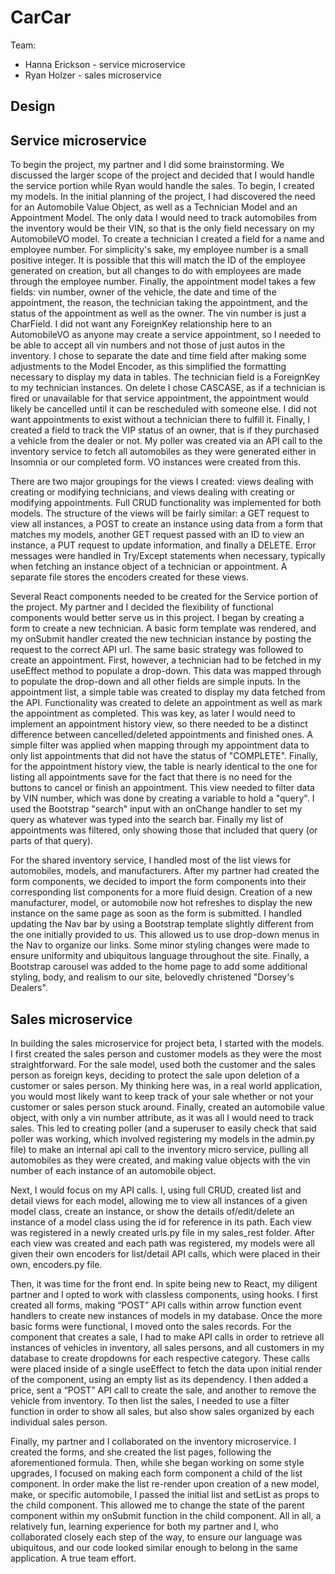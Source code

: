 # CarCar

Team:

* Hanna Erickson - service microservice
* Ryan Holzer - sales microservice

## Design

## Service microservice

To begin the project, my partner and I did some brainstorming. We discussed the larger scope of the project and decided that I would handle the service portion while Ryan would handle the sales. To begin, I created my models. In the initial planning of the project, I had discovered the need for an Automobile Value Object, as well as a Technician Model and an Appointment Model. The only data I would need to track automobiles from the inventory would be their VIN, so that is the only field necessary on my AutomobileVO model. To create a technician I created a field for a name and employee number. For simplicity's sake, my employee number is a small positive integer. It is possible that this will match the ID of the employee generated on creation, but all changes to do with employees are made through the employee number. Finally, the appointment model takes a few fields: vin number, owner of the vehicle, the date and time of the appointment, the reason, the technician taking the appointment, and the status of the appointment as well as the owner. The vin number is just a CharField. I did not want any ForeignKey relationship here to an AutomobileVO as anyone may create a service appointment, so I needed to be able to accept all vin numbers and not those of just autos in the inventory. I chose to separate the date and time field after making some adjustments to the Model Encoder, as this simplified the formatting necessary to display my data in tables. The technician field is a ForeignKey to my technician instances. On delete I chose CASCASE, as if a technician is fired or unavailable for that service appointment, the appointment would likely be cancelled until it can be rescheduled with someone else. I did not want appointments to exist without a technician there to fulfill it. Finally, I created a field to track the VIP status of an owner, that is if they purchased a vehicle from the dealer or not. My poller was created via an API call to the inventory service to fetch all automobiles as they were generated either in Insomnia or our completed form. VO instances were created from this.

There are two major groupings for the views I created: views dealing with creating or modifying technicians, and views dealing with creating or modifying appointments. Full CRUD functionality was implemented for both models. The structure of the views will be fairly similar: a GET request to view all instances, a POST to create an instance using data from a form that matches my models, another GET request passed with an ID to view an instance, a PUT request to update information, and finally a DELETE. Error messages were handled in Try/Except statements when necessary, typically when fetching an instance object of a technician or appointment. A separate file stores the encoders created for these views.

Several React components needed to be created for the Service portion of the project. My partner and I decided the flexibility of functional components would better serve us in this project. I began by creating a form to create a new technician. A basic form template was rendered, and my onSubmit handler created the new technician instance by posting the request to the correct API url. The same basic strategy was followed to create an appointment. First, however, a technician had to be fetched in my useEffect method to populate a drop-down. This data was mapped through to populate the drop-down and all other fields are simple inputs. In the appointment list, a simple table was created to display my data fetched from the API. Functionality was created to delete an appointment as well as mark the appointment as completed. This was key, as later I would need to implement an appointment history view, so there needed to be a distinct difference between cancelled/deleted appointments and finished ones. A simple filter was applied when mapping through my appointment data to only list appointments that did not have the status of "COMPLETE". Finally, for the appointment history view, the table is nearly identical to the one for listing all appointments save for the fact that there is no need for the buttons to cancel or finish an appointment. This view needed to filter data by VIN number, which was done by creating a variable to hold a "query". I used the Bootstrap "search" input with an onChange handler to set my query as whatever was typed into the search bar. Finally my list of appointments was filtered, only showing those that included that query (or parts of that query).

For the shared inventory service, I handled most of the list views for automobiles, models, and manufacturers. After my partner had created the form components, we decided to import the form components into their corresponding list components for a more fluid design. Creation of a new manufacturer, model, or automobile now hot refreshes to display the new instance on the same page as soon as the form is submitted. I handled updating the Nav bar by using a Bootstrap template slightly different from the one initially provided to us. This allowed us to use drop-down menus in the Nav to organize our links. Some minor styling changes were made to ensure uniformity and ubiquitous language throughout the site. Finally, a Bootstrap carousel was added to the home page to add some additional styling, body, and realism to our site, belovedly christened "Dorsey's Dealers".


## Sales microservice

In building the sales microservice for project beta, I started with the models. I first created the sales person and customer models as they were the most straightforward. For the sale model, used both the customer and the sales person as foreign keys, deciding to protect the sale upon deletion of a customer or sales person. My thinking here was, in a real world application, you would most likely want to keep track of your sale whether or not your customer or sales person stuck around.  Finally, created an automobile value object, with only a vin number attribute, as it was all I would need to track sales. This led to creating poller (and a superuser to easily check that said poller was working, which involved registering my models in the admin.py file) to make an internal api call to the inventory micro service, pulling all automobiles as they were created, and making value objects with the vin number of each instance of an automobile object.

Next, I would focus on my API calls. I, using full CRUD, created list and detail views for each model, allowing me to view all instances of a given model class, create an instance, or show the details of/edit/delete an instance of a model class using the id for reference in its path. Each view was registered in a newly created urls.py file in my sales_rest folder. After each view was created and each path was registered, my models were all given their own encoders for list/detail API calls, which were placed in their own, encoders.py file.

Then, it was time for the front end. In spite being new to React, my diligent partner and I opted to work with classless components, using hooks. I first created all forms, making “POST” API calls within arrow function event handlers to create new instances of models in my database. Once the more basic forms were functional, I moved onto the sales records. For the component that creates a sale, I had to make API calls in order to retrieve all instances of vehicles in inventory, all sales persons, and all customers in my database to create dropdowns for each respective category. These calls were placed inside of a single useEffect to fetch the data upon initial render of the component, using an empty list as its dependency.  I then added a price, sent a “POST” API call to create the sale, and another to remove the vehicle from inventory. To then list the sales, I needed to use a filter function in order to show all sales, but also show sales organized by each individual sales person.

Finally, my partner and I collaborated on the inventory microservice. I created the forms, and she created the list pages, following the aforementioned formula. Then, while she began working on some style upgrades, I focused on making each form component a child of the list component. In order make the list re-render upon creation of a new model, make, or specific automobile, I passed the initial list and setList as props to the child component. This allowed me to change the state of the parent component within my onSubmit function in the child component. All in all, a relatively fun, learning experience for both my partner and I, who collaborated closely each step of the way, to ensure our language was ubiquitous, and our code looked similar enough to belong in the same application. A true team effort.
